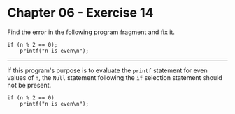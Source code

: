 # Chapter 06 - Exercise 14

Find the error in the following program fragment and fix it.

```
if (n % 2 == 0);
    printf("n is even\n");
```

---

If this program's purpose is to evaluate the `printf` statement for even values of `n`, the `Null` statement following the `if` selection statement should not be present.   

```
if (n % 2 == 0)
    printf("n is even\n");
```
